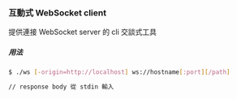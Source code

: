 ### 互動式 WebSocket client

提供連接 WebSocket server 的 cli 交談式工具

##### 用法

```sh
$ ./ws [-origin=http://localhost] ws://hostname[:port][/path]

// response body 從 stdin 輸入

```
